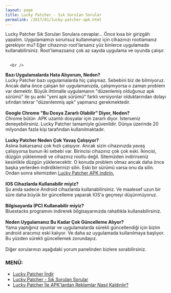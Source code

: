 ```yaml
---
layout: page
title: Lucky Patcher - Sık Sorulan Sorular
permalink: /2017/01/lucky-patcher-apk.html
---
```


Lucky Patcher Sık Sorulan Sorulara cevaplar... Önce kısa bir girizgâh yapalım. Uygulamamızı sorunsuz kullanmanız için cihazınızı rootlamanız gerekiyor mu? Eğer cihazınızı root'larsanız yüz binlerce uygulamada kullanabilirsiniz. Root'lamazsanız çok az sayıda uygulama ve oyunda çalışır.<br />
<br /><script async src="//pagead2.googlesyndication.com/pagead/js/adsbygoogle.js"></script>
<!-- KingBaglanti -->
<ins class="adsbygoogle"
     style="display:block"
     data-ad-client="ca-pub-7942429830883405"
     data-ad-slot="4590880399"
     data-ad-format="link"></ins>
<script>
(adsbygoogle = window.adsbygoogle || []).push({});
</script>
      <br />
<b>Bazı Uygulamalarda Hata Alıyorum, Neden?</b><br />
Lucky Patcher bazı uygulamalarda hiç çalışmaz. Sebebini biz de bilmiyoruz. Ancak daha önce çalışan bir uygulamanızda, çalışmıyorsa o zaman problem var demektir. Büyük ihtimalle uygulamanın "düzenlemiş olduğunuz apk sürümü" ile şu anki "yeni apk sürümü" farklı versiyonlar olduklarından dolayı sıfırdan tekrar "düzenlenmiş apk" yapmanız gerekmektedir.<br />
<br />
<b>
Google Chrome "Bu Dosya Zararlı Olabilir" Diyor, Neden?</b><br />
Chrome bütün .APK uzantılı dosyalar için zararlı diyor. İsterseniz deneyebilirsiniz. Lucky Patcher tamamiyle güvenlidir. Dünya üzerinde 20 milyondan fazla kişi tarafından kullanılmaktadır.<br />
<br />
<b>
Lucky Patcher Neden Çok Yavaş Çalışıyor?</b><br />
Aslına bakarsanız çok hızlı çalışıyor. Ancak sizin cihazınızda yavaş çalışıyorsa bunun iki sebebi var. Birincisi cihazınız çok çok eski. İkincisi, düzgün yüklenmedi ve cihazınız rootlu değil. Sitemizden indirirseniz kesinlikle düzgün yüklenecektir. O konuda problem olmaz ancak daha önce başka yerlerden indirdiklerinizi silin. Eski bir sürümü varsa onu da silin. Ondan sonra sitemizden <a href="http://www.luckypatcher.mobi/p/lucky-patcher-apk-ucretsiz-indir.html" target="_blank">Lucky Patcher APK indirin.</a><br />
<br />
<b>IOS Cihazlarda Kullanabilir miyiz?</b><br />
Şu anda sadece Android cihazlarda kullanabilirsiniz. Ve maalesef uzun bir süre daha büyük bir güncelleme yaparak IOS'a geçmeyi düşünmüyoruz.<br />
<br />
<b>Bilgisayarda (PC) Kullanabilir miyiz?</b><br />
Bluestacks programını indirerek bilgisayarınızda rahatlıkla kullanabilirsiniz.<br />
<br />
<b>Neden Uygulamanız Bu Kadar Çok Güncelleme Alıyor?</b><br />
Yama yaptığınız oyunlar ve uygulamalarda sürekli güncellendiği için bizim android aracımız eski kalıyor. Ve daha az uygulamada kullanılmaya başlıyor. Bu yüzden sürekli güncellemek zorundayız.<br />
<br />
Diğer sorularınızı aşağıdaki yorum panelinden bizlere sorabilirsiniz.</p>

<h3>MENÜ:</h3>
<ul>
<li><a href="http://www.luckypatcher.mobi/p/lucky-patcher-apk-ucretsiz-indir.html">Lucky Patcher İndir</a></li>
<li><a href="http://www.luckypatcher.mobi/2017/01/lucky-patcher-apk.html">Lucky Patcher - Sık Sorulan Sorular</a>
</a></li>
<li><a href="http://www.luckypatcher.mobi/lucky-patcher-ile-reklamlar-nasil-kaldirilir.html">Lucky Patcher İle APK'lardan Reklamlar Nasıl Kaldırılır?</a>
</li>
</ul>
